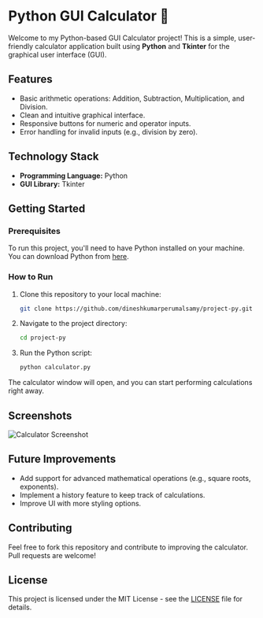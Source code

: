 # Python GUI Calculator 🧮
Welcome to my Python-based GUI Calculator project! This is a simple, user-friendly calculator application built using **Python** and **Tkinter** for the graphical user interface (GUI).

## Features
- Basic arithmetic operations: Addition, Subtraction, Multiplication, and Division.
- Clean and intuitive graphical interface.
- Responsive buttons for numeric and operator inputs.
- Error handling for invalid inputs (e.g., division by zero).

## Technology Stack
- **Programming Language:** Python
- **GUI Library:** Tkinter

## Getting Started

### Prerequisites

To run this project, you'll need to have Python installed on your machine. You can download Python from [here](https://www.python.org/downloads/).

### How to Run

1. Clone this repository to your local machine:
   ```bash
   git clone https://github.com/dineshkumarperumalsamy/project-py.git
   ```
   
2. Navigate to the project directory:
   ```bash
   cd project-py
   ```

3. Run the Python script:
   ```bash
   python calculator.py
   ```

The calculator window will open, and you can start performing calculations right away.

## Screenshots

![Calculator Screenshot](images)

## Future Improvements

- Add support for advanced mathematical operations (e.g., square roots, exponents).
- Implement a history feature to keep track of calculations.
- Improve UI with more styling options.

## Contributing

Feel free to fork this repository and contribute to improving the calculator. Pull requests are welcome!

## License

This project is licensed under the MIT License - see the [LICENSE](LICENSE) file for details.
